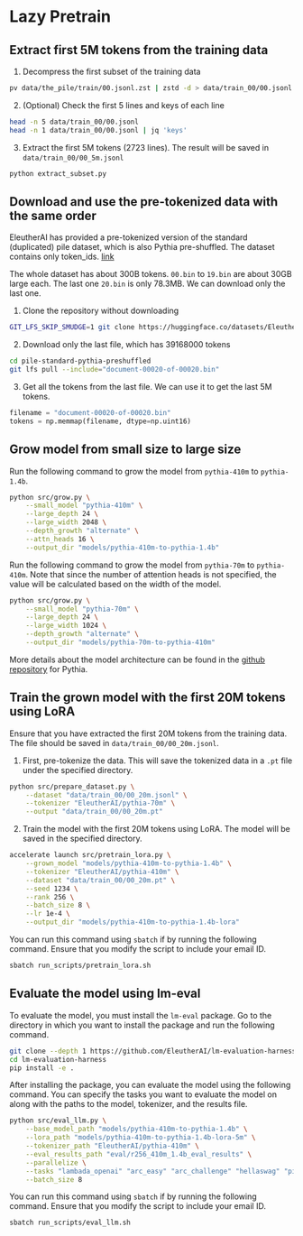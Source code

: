 # Lazy Pretrain

## Extract first 5M tokens from the training data
1. Decompress the first subset of the training data
```bash
pv data/the_pile/train/00.jsonl.zst | zstd -d > data/train_00/00.jsonl
```
2. (Optional) Check the first 5 lines and keys of each line
```bash
head -n 5 data/train_00/00.jsonl
head -n 1 data/train_00/00.jsonl | jq 'keys'
```
3. Extract the first 5M tokens (2723 lines). The result will be saved in `data/train_00/00_5m.jsonl`
```bash
python extract_subset.py
```

## Download and use the pre-tokenized data with the same order
EleutherAI has provided a pre-tokenized version of the standard (duplicated) pile dataset, which is also Pythia pre-shuffled. The dataset contains only token_ids. [link](https://huggingface.co/datasets/EleutherAI/pile-standard-pythia-preshuffled/tree/main)

The whole dataset has about 300B tokens. `00.bin` to `19.bin` are about 30GB large each. The last one `20.bin` is only 78.3MB. We can download only the last one.

1. Clone the repository without downloading
```bash
GIT_LFS_SKIP_SMUDGE=1 git clone https://huggingface.co/datasets/EleutherAI/pile-standard-pythia-preshuffled
```
2. Download only the last file, which has 39168000 tokens
```bash
cd pile-standard-pythia-preshuffled
git lfs pull --include="document-00020-of-00020.bin"
```
3. Get all the tokens from the last file. We can use it to get the last 5M tokens.
```python
filename = "document-00020-of-00020.bin"
tokens = np.memmap(filename, dtype=np.uint16)
```

## Grow model from small size to large size

Run the following command to grow the model from `pythia-410m` to `pythia-1.4b`. 

```bash
python src/grow.py \
    --small_model "pythia-410m" \
    --large_depth 24 \
    --large_width 2048 \
    --depth_growth "alternate" \
    --attn_heads 16 \
    --output_dir "models/pythia-410m-to-pythia-1.4b"
```

Run the following command to grow the model from `pythia-70m` to `pythia-410m`. Note that since the number of attention heads is not specified, the value will be calculated based on the width of the model.

```bash
python src/grow.py \
    --small_model "pythia-70m" \
    --large_depth 24 \
    --large_width 1024 \
    --depth_growth "alternate" \
    --output_dir "models/pythia-70m-to-pythia-410m"
```

More details about the model architecture can be found in the [github repository](https://github.com/EleutherAI/pythia/tree/main?tab=readme-ov-file#models) for Pythia.


## Train the grown model with the first 20M tokens using LoRA

Ensure that you have extracted the first 20M tokens from the training data. The file should be saved in `data/train_00/00_20m.jsonl`.

1. First, pre-tokenize the data. This will save the tokenized data in a `.pt` file under the specified directory.

```bash
python src/prepare_dataset.py \
    --dataset "data/train_00/00_20m.jsonl" \
    --tokenizer "EleutherAI/pythia-70m" \
    --output "data/train_00/00_20m.pt"
```

2. Train the model with the first 20M tokens using LoRA. The model will be saved in the specified directory.

```bash
accelerate launch src/pretrain_lora.py \
    --grown_model "models/pythia-410m-to-pythia-1.4b" \
    --tokenizer "EleutherAI/pythia-410m" \
    --dataset "data/train_00/00_20m.pt" \
    --seed 1234 \
    --rank 256 \
    --batch_size 8 \
    --lr 1e-4 \
    --output_dir "models/pythia-410m-to-pythia-1.4b-lora"
```

You can run this command using `sbatch` if by running the following command. Ensure that you modify the script to include your email ID.

```bash
sbatch run_scripts/pretrain_lora.sh
```

## Evaluate the model using lm-eval

To evaluate the model, you must install the `lm-eval` package. Go to the directory in which you want to install the package and run the following command.

```bash
git clone --depth 1 https://github.com/EleutherAI/lm-evaluation-harness
cd lm-evaluation-harness
pip install -e .
```

After installing the package, you can evaluate the model using the following command. You can specify the tasks you want to evaluate the model on along with the paths to the model, tokenizer, and the results file. 

```bash
python src/eval_llm.py \
    --base_model_path "models/pythia-410m-to-pythia-1.4b" \
    --lora_path "models/pythia-410m-to-pythia-1.4b-lora-5m" \
    --tokenizer_path "EleutherAI/pythia-410m" \
    --eval_results_path "eval/r256_410m_1.4b_eval_results" \
    --parallelize \
    --tasks "lambada_openai" "arc_easy" "arc_challenge" "hellaswag" "piqa" "winogrande" "sciq" "logiqa" "logiqa2" "openbookqa" \
    --batch_size 8
```

You can run this command using `sbatch` if by running the following command. Ensure that you modify the script to include your email ID.

```bash
sbatch run_scripts/eval_llm.sh
```
